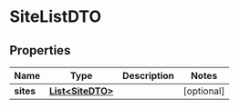 
# SiteListDTO

## Properties
Name | Type | Description | Notes
------------ | ------------- | ------------- | -------------
**sites** | [**List&lt;SiteDTO&gt;**](SiteDTO.md) |  |  [optional]



